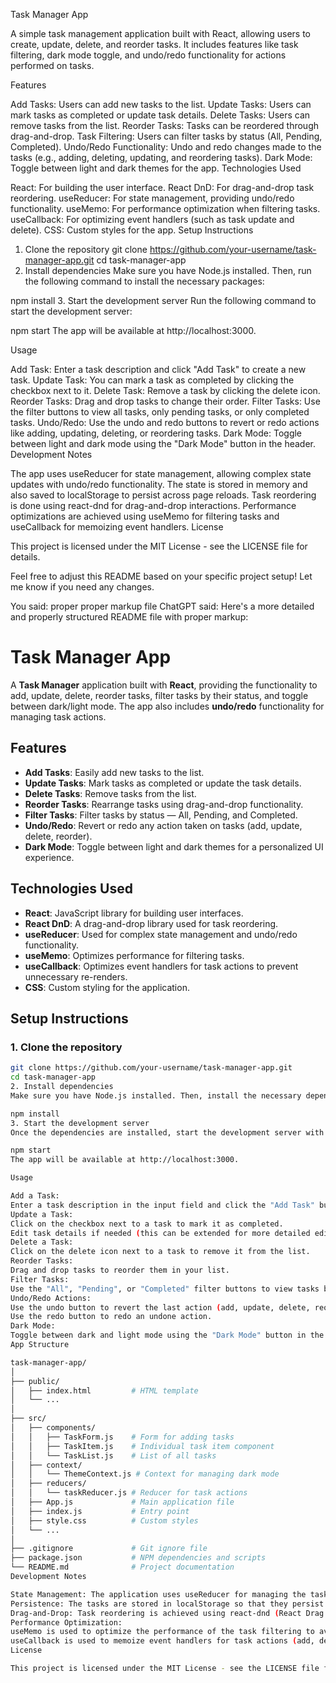 Task Manager App

A simple task management application built with React, allowing users to create, update, delete, and reorder tasks. It includes features like task filtering, dark mode toggle, and undo/redo functionality for actions performed on tasks.

Features

Add Tasks: Users can add new tasks to the list.
Update Tasks: Users can mark tasks as completed or update task details.
Delete Tasks: Users can remove tasks from the list.
Reorder Tasks: Tasks can be reordered through drag-and-drop.
Task Filtering: Users can filter tasks by status (All, Pending, Completed).
Undo/Redo Functionality: Undo and redo changes made to the tasks (e.g., adding, deleting, updating, and reordering tasks).
Dark Mode: Toggle between light and dark themes for the app.
Technologies Used

React: For building the user interface.
React DnD: For drag-and-drop task reordering.
useReducer: For state management, providing undo/redo functionality.
useMemo: For performance optimization when filtering tasks.
useCallback: For optimizing event handlers (such as task update and delete).
CSS: Custom styles for the app.
Setup Instructions

1. Clone the repository
git clone https://github.com/your-username/task-manager-app.git
cd task-manager-app
2. Install dependencies
Make sure you have Node.js installed. Then, run the following command to install the necessary packages:

npm install
3. Start the development server
Run the following command to start the development server:

npm start
The app will be available at http://localhost:3000.

Usage

Add Task: Enter a task description and click "Add Task" to create a new task.
Update Task: You can mark a task as completed by clicking the checkbox next to it.
Delete Task: Remove a task by clicking the delete icon.
Reorder Tasks: Drag and drop tasks to change their order.
Filter Tasks: Use the filter buttons to view all tasks, only pending tasks, or only completed tasks.
Undo/Redo: Use the undo and redo buttons to revert or redo actions like adding, updating, deleting, or reordering tasks.
Dark Mode: Toggle between light and dark mode using the "Dark Mode" button in the header.
Development Notes

The app uses useReducer for state management, allowing complex state updates with undo/redo functionality.
The state is stored in memory and also saved to localStorage to persist across page reloads.
Task reordering is done using react-dnd for drag-and-drop interactions.
Performance optimizations are achieved using useMemo for filtering tasks and useCallback for memoizing event handlers.
License

This project is licensed under the MIT License - see the LICENSE file for details.

Feel free to adjust this README based on your specific project setup! Let me know if you need any changes.

You said:
proper proper markup file
ChatGPT said:
Here's a more detailed and properly structured README file with proper markup:

# Task Manager App

A **Task Manager** application built with **React**, providing the functionality to add, update, delete, reorder tasks, filter tasks by their status, and toggle between dark/light mode. The app also includes **undo/redo** functionality for managing task actions.

## Features

- **Add Tasks**: Easily add new tasks to the list.
- **Update Tasks**: Mark tasks as completed or update the task details.
- **Delete Tasks**: Remove tasks from the list.
- **Reorder Tasks**: Rearrange tasks using drag-and-drop functionality.
- **Filter Tasks**: Filter tasks by status — All, Pending, and Completed.
- **Undo/Redo**: Revert or redo any action taken on tasks (add, update, delete, reorder).
- **Dark Mode**: Toggle between light and dark themes for a personalized UI experience.

## Technologies Used

- **React**: JavaScript library for building user interfaces.
- **React DnD**: A drag-and-drop library used for task reordering.
- **useReducer**: Used for complex state management and undo/redo functionality.
- **useMemo**: Optimizes performance for filtering tasks.
- **useCallback**: Optimizes event handlers for task actions to prevent unnecessary re-renders.
- **CSS**: Custom styling for the application.

## Setup Instructions

### 1. Clone the repository

```bash
git clone https://github.com/your-username/task-manager-app.git
cd task-manager-app
2. Install dependencies
Make sure you have Node.js installed. Then, install the necessary dependencies by running the following command:

npm install
3. Start the development server
Once the dependencies are installed, start the development server with the following command:

npm start
The app will be available at http://localhost:3000.

Usage

Add a Task:
Enter a task description in the input field and click the "Add Task" button.
Update a Task:
Click on the checkbox next to a task to mark it as completed.
Edit task details if needed (this can be extended for more detailed edits).
Delete a Task:
Click on the delete icon next to a task to remove it from the list.
Reorder Tasks:
Drag and drop tasks to reorder them in your list.
Filter Tasks:
Use the "All", "Pending", or "Completed" filter buttons to view tasks by their status.
Undo/Redo Actions:
Use the undo button to revert the last action (add, update, delete, reorder).
Use the redo button to redo an undone action.
Dark Mode:
Toggle between dark and light mode using the "Dark Mode" button in the header.
App Structure

task-manager-app/
│
├── public/
│   ├── index.html         # HTML template
│   └── ...
│
├── src/
│   ├── components/
│   │   ├── TaskForm.js    # Form for adding tasks
│   │   ├── TaskItem.js    # Individual task item component
│   │   └── TaskList.js    # List of all tasks
│   ├── context/
│   │   └── ThemeContext.js # Context for managing dark mode
│   ├── reducers/
│   │   └── taskReducer.js # Reducer for task actions
│   ├── App.js             # Main application file
│   ├── index.js           # Entry point
│   ├── style.css          # Custom styles
│   └── ...
│
├── .gitignore             # Git ignore file
├── package.json           # NPM dependencies and scripts
└── README.md              # Project documentation
Development Notes

State Management: The application uses useReducer for managing the tasks and implementing undo/redo functionality. This allows for more complex state transitions and better control of changes made to the tasks.
Persistence: The tasks are stored in localStorage so that they persist even when the page is refreshed. The app loads and saves the tasks from and to localStorage.
Drag-and-Drop: Task reordering is achieved using react-dnd (React Drag and Drop) to provide a smooth drag-and-drop interface.
Performance Optimization:
useMemo is used to optimize the performance of the task filtering to avoid unnecessary recalculations.
useCallback is used to memoize event handlers for task actions (add, delete, update) to prevent unnecessary re-renders.
License

This project is licensed under the MIT License - see the LICENSE file for details.